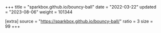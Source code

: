 +++
title = "sparkbox.github.io/bouncy-ball"
date = "2022-03-22"
updated = "2023-08-06"
weight = 101344

[extra]
source = "https://sparkbox.github.io/bouncy-ball/"
ratio = 3
size = 99
+++
